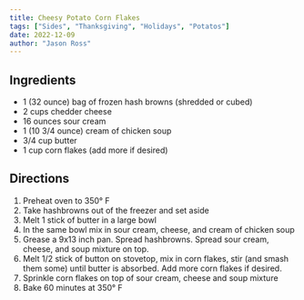 ```yaml
---
title: Cheesy Potato Corn Flakes
tags: ["Sides", "Thanksgiving", "Holidays", "Potatos"]
date: 2022-12-09
author: "Jason Ross"
---
```


## Ingredients

- 1 (32 ounce) bag of frozen hash browns (shredded or cubed)
- 2 cups chedder cheese
- 16 ounces sour cream
- 1 (10 3/4 ounce) cream of chicken soup
- 3/4 cup butter
- 1 cup corn flakes (add more if desired)

## Directions

1. Preheat oven to 350&deg; F
2. Take hashbrowns out of the freezer and set aside
3. Melt 1 stick of butter in a large bowl
4. In the same bowl mix in sour cream, cheese, and cream of chicken soup
5. Grease a 9x13 inch pan. Spread hashbrowns. Spread sour cream, cheese, and soup mixture on top.
6. Melt 1/2 stick of button on stovetop, mix in corn flakes, stir (and smash them some) until butter is absorbed. Add more corn flakes if desired.
7. Sprinkle corn flakes on top of sour cream, cheese and soup mixture
8. Bake 60 minutes at 350&deg; F